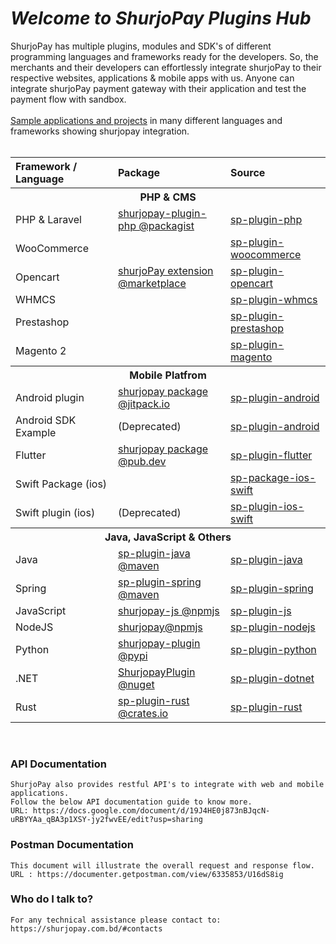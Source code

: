 # <i>Welcome to ShurjoPay Plugins Hub</i>

ShurjoPay has multiple plugins, modules and SDK's of different programming languages and frameworks ready for the developers. So, the merchants and their developers can effortlessly integrate shurjoPay to their respective websites, applications & mobile apps with us. Anyone can integrate shurjoPay payment gateway with their application and test the payment flow with sandbox. <br> <br>
[Sample applications and projects](https://github.com/shurjopay-plugins/sp-plugin-usage-examples) in many different languages and frameworks showing shurjopay integration.
<br><br>	<table  width="100%" >
						<tdead>
							<tr>
							<th align="left" width="333px" >Framework / Language</th>
							<th align="left" width="333px">Package</th>
							<th align="left"  width="333px">Source</th>
							</tr>
						</thead>
						<tbody >
						  <tr ><th colspan="3" align="center">PHP & CMS</th></tr>
						<tr>
							<td >PHP &  Laravel</td>
							<td><a  href="https://packagist.org/packages/shurjomukhi/shurjopay-plugin-php" target="_blank">shurjopay-plugin-php @packagist</a></td>
							<td><a href="https://github.com/shurjopay-plugins/sp-plugin-php" target="_blank">sp-plugin-php</a></td>
							</tr>
	<tr>
							<td >WooCommerce</td>
							<td><a href="#" target="_blank"></a></td>
							<td><a href="https://github.com/shurjopay-plugins/sp-woocommerce" target="_blank">sp-plugin-woocommerce</a></td>
							</tr>
							<tr>
							<td >Opencart</td>
							<td><a href="https://www.opencart.com/index.php?route=marketplace/extension/info&extension_id=44413&filter_search=shurjopay" target="_blank">shurjoPay extension @marketplace</a></td>
							<td><a href="https://github.com/shurjopay-plugins/sp-plugin-opencart" target="_blank">sp-plugin-opencart</a></td>
							</tr>
							<tr>
							<td >WHMCS</td>
							<td><a href="#" target="_blank"></a></td>
							<td><a href="https://github.com/shurjopay-plugins/sp-plugin-whmcs" target="_blank">sp-plugin-whmcs</a></td>
							</tr>
							<tr>
							<td >Prestashop</td>
							<td><a href="#" target="_blank"></a></td>
							<td><a href="https://github.com/shurjopay-plugins/sp-plugin-prestashop" target="_blank">sp-plugin-prestashop</a></td>
							</tr>
							<tr>
							<td >Magento 2</td>
							<td><a href="#" target="_blank"></a></td>
							<td><a href="https://github.com/shurjopay-plugins/sp-plugin-magento" target="_blank">sp-plugin-magento</a></td>
							</tr>
						<!-- mobile -->
             <tr ><th colspan="3"  align="center">
						Mobile Platfrom
            </th></tr>
								<tr>
							<td>Android plugin</td>
							<td><a  href="https://github.com/shurjopay-plugins/sp-plugin-android" target="_blank">shurjopay package @jitpack.io</a></td>
							<td><a  href="https://github.com/shurjopay-plugins/sp-plugin-android">sp-plugin-android</a></td>
							</tr>
							<tr>
							<td >Android SDK Example</td>
							<td >(Deprecated)</td>
							<td><a  href="https://github.com/shurjopay-plugins/sp-plugin-android" target="_blank">sp-plugin-android</a></td>
							</tr>
    						<tr>
    						<td >Flutter</td>
    						<td><a href="https://pub.dev/packages/shurjopay" target="_blank">shurjopay package @pub.dev</a></td>
    						<td ><a  href="https://github.com/shurjopay-plugins/sp-plugin-flutter" target="_blank">sp-plugin-flutter</a></td>
    						</tr>
    						<tr >
    						<td >Swift Package (ios)</td>
    						<td><a href="#" target="_blank"></a></td>
    						<td><a  href="https://github.com/shurjopay-plugins/sp-package-ios-swift" target="_blank">sp-package-ios-swift</a></td>
    						</tr>
							<tr >
    						<td>Swift plugin (ios)</td>
    						<td >(Deprecated)</td>
    						<td><a  href="https://github.com/shurjopay-plugins/sp-plugin-ios-swift" target="_blank">sp-plugin-ios-swift</a></td>
    						</tr>
    				<!-- Java -->
            <tr ><th colspan="3" align="center">
    				Java, JavaScript & Others
            </th></tr>
    						<tr>
    						<td >Java</td>
    						<td  ><a href="https://mvnrepository.com/artifact/bd.com.shurjomukhi/sp-plugin-java" target="_blank">sp-plugin-java @maven</a></td>
    						<td ><a href="https://github.com/shurjopay-plugins/sp-plugin-java" target="_blank">sp-plugin-java</a></td>
    						</tr>
    						<tr>
    						<td >Spring</td>
    						<td><a href="https://mvnrepository.com/artifact/bd.com.shurjomukhi/sp-plugin-spring" target="_blank">sp-plugin-spring @maven</a></td>
    						<td><a href="https://github.com/shurjopay-plugins/sp-plugin-spring" target="_blank">sp-plugin-spring</a></td>
    						</tr>
    					<tr>
    						<td>JavaScript</td>
    						<td><a href="https://www.npmjs.com/package/shurjopay-js" target="_blank">shurjopay-js @npmjs</a></td>
    						<td><a href="https://github.com/shurjopay-plugins/sp-plugin-js" target="_blank">sp-plugin-js</a></td>
    						</tr>
    						<tr>
    						<td >NodeJS</td>
    						<td><a href="https://www.npmjs.com/package/shurjopay" target="_blank">shurjopay@npmjs</a></td>
    						<td><a href="https://github.com/shurjopay-plugins/sp-plugin-nodejs" target="_blank">sp-plugin-nodejs</a></td>
    						</tr>
    						<tr>
    						<td >Python</td>
    						<td><a href="https://pypi.org/project/shurjopay-plugin/" target="_blank" >shurjopay-plugin @pypi</a></td>
    						<td><a href="https://github.com/shurjopay-plugins/sp-plugin-python" target="_blank">sp-plugin-python</a></td>
    						</tr>
    						<tr>
    						<td>.NET</td>
    						<td><a href="https://www.nuget.org/packages/ShurjopayPlugin" target="_blank">ShurjopayPlugin @nuget</a></td>
    						<td><a href="https://github.com/shurjopay-plugins/sp-plugin-dotnet" target="_blank">sp-plugin-dotnet</a></td>
    						</tr>
    						<tr>
    						<td >Rust</td>
    						<td><a  href="https://crates.io/crates/shurjopay-plugin" target="_blank">sp-plugin-rust @crates.io</a></td>
    						<td ><a href="https://github.com/shurjopay-plugins/sp-plugin-rust" target="_blank">sp-plugin-rust</a></td>
    						</tr>
    					</tbody>
    					</table>
<br>

### API Documentation

    ShurjoPay also provides restful API's to integrate with web and mobile applications.
    Follow the below API documentation guide to know more.
    URL: https://docs.google.com/document/d/19J4HE0j873nBJqcN-uRBYYAa_qBA3p1XSY-jy2fwvEE/edit?usp=sharing

### Postman Documentation

    This document will illustrate the overall request and response flow.
    URL : https://documenter.getpostman.com/view/6335853/U16dS8ig

### Who do I talk to?

    For any technical assistance please contact to: https://shurjopay.com.bd/#contacts
